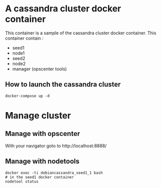 # A cassandra cluster docker container

This container is a sample of the cassandra cluster docker container. This container contain :

* seed1
* node1
* seed2
* node2
* manager (opscenter tools)
 

## How to launch the cassandra cluster

    docker-compose up -d
        
# Manage cluster

## Manage with opscenter

With your navigator goto to http://localhost:8888/

## Manage with nodetools

    docker exec -ti debiancassandra_seed1_1 bash
    # in the seed1 docker container
    nodetool status
    
    